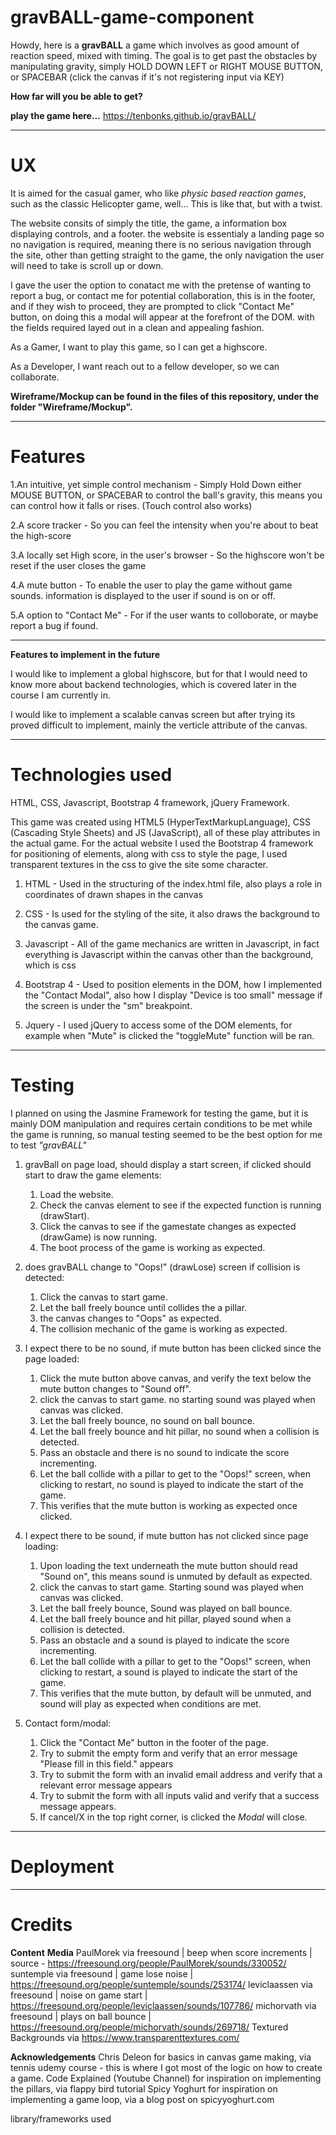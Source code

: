 # gravBALL-game-component

Howdy, here is a **gravBALL** a game which involves as good amount of reaction speed, mixed with timing.
The goal is to get past the obstacles by manipulating gravity, simply HOLD DOWN LEFT or RIGHT MOUSE BUTTON, or SPACEBAR (click the canvas if it's not registering input via KEY)

**How far will you be able to get?**

**play the game here...** https://tenbonks.github.io/gravBALL/

---

# UX

It is aimed for the casual gamer, who like *physic based reaction games*, such as the classic Helicopter game, well... This is like that, but with a twist. 

The website consits of simply the title, the game, a information box displaying controls, and a footer. the website is essentialy a landing page so no navigation is required, meaning there is no serious navigation through the site, other than getting straight to the game, the only navigation the user will need to take is scroll up or down.

I gave the user the option to conatact me with the pretense of wanting to report a bug, or contact me for potential collaboration, this is in the footer, and if they wish to proceed, they are prompted to click "Contact Me" button, on doing this a modal will appear at the forefront of the DOM. with the fields required layed out in a clean and appealing fashion.

As a Gamer, I want to play this game, so I can get a highscore.

As a Developer, I want reach out to a fellow developer, so we can collaborate.

**Wireframe/Mockup can be found in the files of this repository, under the folder "Wireframe/Mockup".**

---

# Features

1.An intuitive, yet simple control mechanism - Simply Hold Down either MOUSE BUTTON, or SPACEBAR to control the ball's gravity, this means you can control how it falls or rises. (Touch control also works)

2.A score tracker - So you can feel the intensity when you're about to beat the high-score

3.A locally set High score, in the user's browser - So the highscore won't be reset if the user closes the game

4.A mute button - To enable the user to play the game without game sounds. information is displayed to the user if sound is on or off.

5.A option to "Contact Me" - For if the user wants to colloborate, or maybe report a bug if found.




---
**Features to implement in the future**

I would like to implement a global highscore, but for that I would need to know more about backend technologies, which is covered later in the course I am currently in.

I would like to implement a scalable canvas screen but after trying its proved difficult to implement, mainly the verticle attribute of the canvas.

---

# Technologies used

HTML, CSS, Javascript, Bootstrap 4 framework, jQuery Framework.

This game was created using HTML5 (HyperTextMarkupLanguage), CSS (Cascading Style Sheets) and JS (JavaScript), all of these play attributes in the actual game. For the actual website I used the Bootstrap 4 framework for positioning of elements, along with css to style the page, I used transparent textures in the css to give the site some character.

1. HTML - Used in the structuring of the index.html file, also plays a role in coordinates of drawn shapes in the canvas

2. CSS - Is used for the styling of the site, it also draws the background to the canvas game.

3. Javascript -  All of the game mechanics are written in Javascript, in fact everything is Javascript within the canvas other than the background, which is css

4. Bootstrap 4 - Used to position elements in the DOM, how I implemented the "Contact Modal", also how I display "Device is too small" message if the screen is under the "sm" breakpoint.

5. Jquery - I used jQuery to access some of the DOM elements, for example when "Mute" is clicked the "toggleMute" function will be ran. 



--- 
# Testing

I planned on using the Jasmine Framework for testing the game, but it is mainly DOM manipulation and requires certain conditions to be met while the game is running, so manual testing seemed to be the best option for me to test *"gravBALL"*

1. gravBall on page load, should display a start screen, if clicked should start to draw the game elements:
    1. Load the website.
    2. Check the canvas element to see if the expected function is running (drawStart).
    3. Click the canvas to see if the gamestate changes as expected (drawGame) is now running.
    4. The boot process of the game is working as expected.

2. does gravBALL change to "Oops!" (drawLose) screen if collision is detected:
    1. Click the canvas to start game.
    2. Let the ball freely bounce until collides the a pillar.
    3. the canvas changes to "Oops" as expected.
    4. The collision mechanic of the game is working as expected.

3. I expect there to be no sound, if mute button has been clicked since the page loaded:
    1. Click the mute button above canvas, and verify the text below the mute button changes to "Sound off".
    2. click the canvas to start game. no starting sound was played when canvas was clicked.
    3. Let the ball freely bounce, no sound on ball bounce.
    4. Let the ball freely bounce and hit pillar, no sound when a collision is detected.
    5. Pass an obstacle and there is no sound to indicate the score incrementing.
    6. Let the ball collide with a pillar to get to the "Oops!" screen, when clicking to restart, no sound is played to indicate the start of the game.
    7. This verifies that the mute button is working as expected once clicked.

4. I expect there to be sound, if mute button has not clicked since page loading:
    1. Upon loading the text underneath the mute button should read "Sound on", this means sound is unmuted by default as expected.
    2. click the canvas to start game. Starting sound was played when canvas was clicked.
    3. Let the ball freely bounce, Sound was played on ball bounce.
    4. Let the ball freely bounce and hit pillar, played sound when a collision is detected.
    5. Pass an obstacle and a sound is played to indicate the score incrementing.
    6. Let the ball collide with a pillar to get to the "Oops!" screen, when clicking to restart, a sound is played to indicate the start of the game.
    7. This verifies that the mute button, by default will be unmuted, and sound will play as expected when conditions are met.

5. Contact form/modal:
    1. Click the "Contact Me" button in the footer of the page.
    2. Try to submit the empty form and verify that an error message "Please fill in this field." appears
    3. Try to submit the form with an invalid email address and verify that a relevant error message appears
    4. Try to submit the form with all inputs valid and verify that a success message appears.
    5. If cancel/X in the top right corner, is clicked the *Modal* will close.
---
# Deployment
---
# Credits
**Content**
**Media**
PaulMorek via freesound | beep when score increments | source - https://freesound.org/people/PaulMorek/sounds/330052/
suntemple via freesound | game lose noise | https://freesound.org/people/suntemple/sounds/253174/
leviclaassen via freesound | noise on game start | https://freesound.org/people/leviclaassen/sounds/107786/
michorvath via freesound | plays on ball bounce | https://freesound.org/people/michorvath/sounds/269718/
Textured Backgrounds via https://www.transparenttextures.com/

**Acknowledgements**
Chris Deleon for basics in canvas game making, via tennis udemy course - this is where I got most of the logic on how to create a game.
Code Explained (Youtube Channel) for inspiration on implementing the pillars, via flappy bird tutorial
Spicy Yoghurt for inspiration on implementing a game loop, via a blog post on spicyyoghurt.com


library/frameworks used
